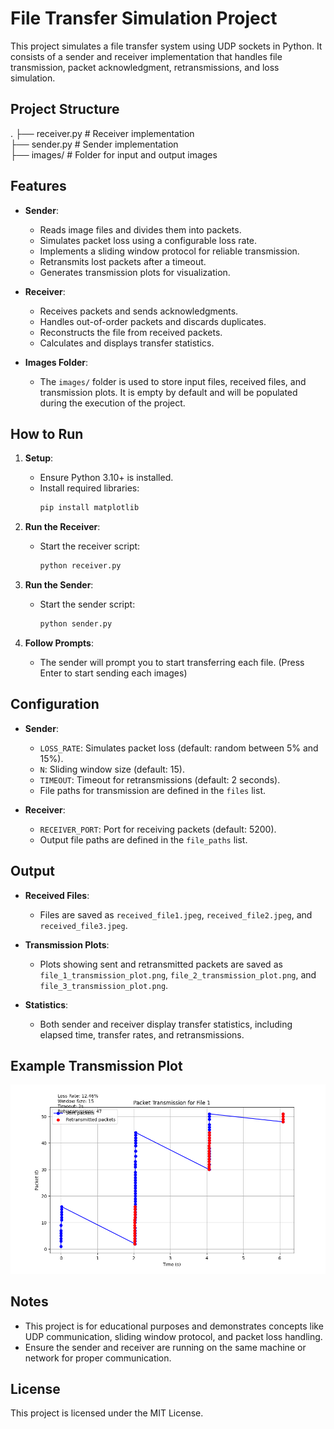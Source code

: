 # File Transfer Simulation Project

This project simulates a file transfer system using UDP sockets in Python. It consists of a sender and receiver implementation that handles file transmission, packet acknowledgment, retransmissions, and loss simulation.

## Project Structure
. ├── receiver.py # Receiver implementation <br>
  ├── sender.py # Sender implementation <br>
  ├── images/ # Folder for input and output images <br>


## Features

- **Sender**:
  - Reads image files and divides them into packets.
  - Simulates packet loss using a configurable loss rate.
  - Implements a sliding window protocol for reliable transmission.
  - Retransmits lost packets after a timeout.
  - Generates transmission plots for visualization.

- **Receiver**:
  - Receives packets and sends acknowledgments.
  - Handles out-of-order packets and discards duplicates.
  - Reconstructs the file from received packets.
  - Calculates and displays transfer statistics.

- **Images Folder**:
  - The `images/` folder is used to store input files, received files, and transmission plots. It is empty by default and will be populated during the execution of the project.


## How to Run

1. **Setup**:
   - Ensure Python 3.10+ is installed.
   - Install required libraries:
     ```bash
     pip install matplotlib
     ```

2. **Run the Receiver**:
   - Start the receiver script:
     ```bash
     python receiver.py
     ```

3. **Run the Sender**:
   - Start the sender script:
     ```bash
     python sender.py
     ```

4. **Follow Prompts**:
   - The sender will prompt you to start transferring each file. (Press Enter to start sending each images)

## Configuration

- **Sender**:
  - `LOSS_RATE`: Simulates packet loss (default: random between 5% and 15%).
  - `N`: Sliding window size (default: 15).
  - `TIMEOUT`: Timeout for retransmissions (default: 2 seconds).
  - File paths for transmission are defined in the `files` list.

- **Receiver**:
  - `RECEIVER_PORT`: Port for receiving packets (default: 5200).
  - Output file paths are defined in the `file_paths` list.

## Output

- **Received Files**:
  - Files are saved as `received_file1.jpeg`, `received_file2.jpeg`, and `received_file3.jpeg`.

- **Transmission Plots**:
  - Plots showing sent and retransmitted packets are saved as `file_1_transmission_plot.png`, `file_2_transmission_plot.png`, and `file_3_transmission_plot.png`.

- **Statistics**:
  - Both sender and receiver display transfer statistics, including elapsed time, transfer rates, and retransmissions.

## Example Transmission Plot

![Transmission Plot](images/file_1_transmission_plot.png)

## Notes

- This project is for educational purposes and demonstrates concepts like UDP communication, sliding window protocol, and packet loss handling.
- Ensure the sender and receiver are running on the same machine or network for proper communication.

## License

This project is licensed under the MIT License.